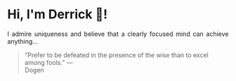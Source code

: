# Hi, I'm Derrick 👋!
<p align="justify">I admire uniqueness and believe that a clearly focused mind can achieve anything...</p> 
<!-- #quote-start -->
<blockquote>&ldquo;Prefer to be defeated in the presence of the wise than to excel among fools.&rdquo; &mdash; <footer>Dogen</footer></blockquote>
<!-- #quote-end -->
